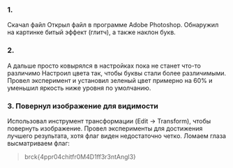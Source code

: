 ### 1.
Скачал файл
Открыл файл в программе Adobe Photoshop.
Обнаружил на картинке битый эффект (глитч), а также наклон букв. 
### 2.
А дальше просто ковырялся в настройках пока не станет что-то различимо
Настроил цвета так, чтобы буквы стали более различимыми.
Провел эксперимент и установил зеленый цвет примерно на 60% и уменьшил яркость ниже уровня по умолчанию.
### 3. Повернул изображение для видимости
Использовал инструмент трансформации (Edit -> Transform), чтобы повернуть изображение.
Провел эксперименты для достижения лучшего результата, хотя флаг виден недостаточно четко.
Ломаем глаза высматриваем флаг:
> brck{4ppr04chitfr0M4D1ff3r3ntAngl3}
